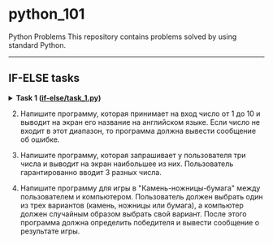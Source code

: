 # python_101
Python Problems
This repository contains problems solved by using standard Python.

---
## IF-ELSE tasks

<details>
<summary>
<b>Task 1 (<a href="task_1.py">if-else/task_1.py</a>)</b>
</summary>

#### Problem
Напиши программу на Python, которая попросит пользователя ввести свой возраст. Если возраст равен или больше 18 лет, программа должна вывести сообщение "Вы можете получить права на машину!". Если возраст меньше 8 лет, программа должна вывести сообщение "Вы еще не можете получить права. Приходите, когда исполнится 18 лет."

#### Input format
На вход поступает любое целое число, обозначающее возраст кандидата в водители

#### Output format
Программа решает, может ли кандидат водить машину.

#### Example 
<table><tbody>
  <tr>
    <td><b>Input</b></td>
    <td><b>Output</b></td>
  </tr>
  <tr>
    <td valign='top'>
5<br>
</td>
    <td valign='top'>
вернитесь через 13 лет<br>
</td>
  </tr>
  <tr>
    <td valign='top'>
18<br>
</td>
    <td valign='top'>
вы можете водить машину<br>
</td>
  </tr>
  <tr>
    <td valign='top'>
105<br>
</td>
    <td valign='top'>
вы не можете водить машину<br>
</td>
  </tr>
</tbody></table>
</details>



2. Напишите программу, которая принимает на вход число от 1 до 10 и выводит на экран его название на английском языке. Если число не входит в этот диапазон, то программа должна вывести сообщение об ошибке.

3. Напишите программу, которая запрашивает у пользователя три числа и выводит на экран наибольшее из них. Пользователь гарантированно вводит 3 разных числа.

4. Напишите программу для игры в "Камень-ножницы-бумага" между пользователем и компьютером. Пользователь должен выбрать один из трех вариантов (камень, ножницы или бумага), а компьютер должен случайным образом выбрать свой вариант. После этого программа должна определить победителя и вывести сообщение о результате игры.
